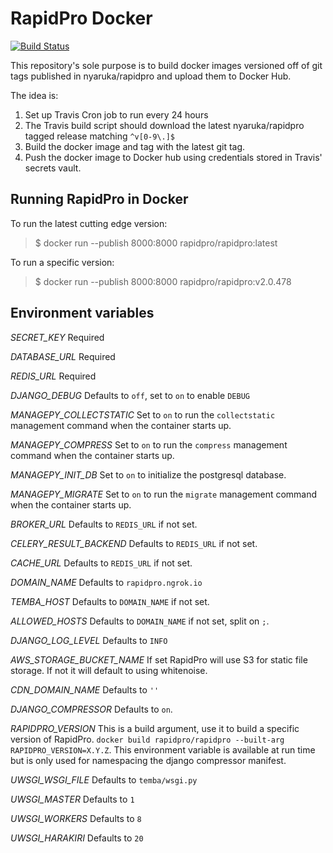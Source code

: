RapidPro Docker
===============

[![Build Status](https://travis-ci.org/rapidpro/rapidpro-docker.svg?branch=master)](https://travis-ci.org/rapidpro/rapidpro-docker)

This repository's sole purpose is to build docker images versioned off of
git tags published in nyaruka/rapidpro and upload them to Docker Hub.

The idea is:

  1. Set up Travis Cron job to run every 24 hours
  3. The Travis build script should download the latest nyaruka/rapidpro
     tagged release matching `^v[0-9\.]$`
  4. Build the docker image and tag with the latest git tag.
  5. Push the docker image to Docker hub using credentials stored in
     Travis' secrets vault.

Running RapidPro in Docker
--------------------------

To run the latest cutting edge version:

> $ docker run --publish 8000:8000 rapidpro/rapidpro:latest

To run a specific version:

> $ docker run --publish 8000:8000 rapidpro/rapidpro:v2.0.478

Environment variables
---------------------

*SECRET_KEY*
  Required

*DATABASE_URL*
  Required

*REDIS_URL*
  Required

*DJANGO_DEBUG*
  Defaults to `off`, set to `on` to enable `DEBUG`

*MANAGEPY_COLLECTSTATIC*
  Set to `on` to run the `collectstatic` management command when the container
  starts up.

*MANAGEPY_COMPRESS*
  Set to `on` to run the `compress` management command when the container
  starts up.

*MANAGEPY_INIT_DB*
  Set to `on` to initialize the postgresql database.

*MANAGEPY_MIGRATE*
  Set to `on` to run the `migrate` management command when the container
  starts up.

*BROKER_URL*
  Defaults to `REDIS_URL` if not set.

*CELERY_RESULT_BACKEND*
  Defaults to `REDIS_URL` if not set.

*CACHE_URL*
  Defaults to `REDIS_URL` if not set.

*DOMAIN_NAME*
  Defaults to `rapidpro.ngrok.io`

*TEMBA_HOST*
  Defaults to `DOMAIN_NAME` if not set.

*ALLOWED_HOSTS*
  Defaults to `DOMAIN_NAME` if not set, split on `;`.

*DJANGO_LOG_LEVEL*
  Defaults to `INFO`

*AWS_STORAGE_BUCKET_NAME*
  If set RapidPro will use S3 for static file storage. If not it will
  default to using whitenoise.

*CDN_DOMAIN_NAME*
  Defaults to `''`

*DJANGO_COMPRESSOR*
  Defaults to `on`.

*RAPIDPRO_VERSION*
  This is a build argument, use it to build a specific version of RapidPro.
  `docker build rapidpro/rapidpro --built-arg RAPIDPRO_VERSION=X.Y.Z`.
  This environment variable is available at run time but is only used for
  namespacing the django compressor manifest.

*UWSGI_WSGI_FILE*
  Defaults to `temba/wsgi.py`

*UWSGI_MASTER*
  Defaults to `1`

*UWSGI_WORKERS*
  Defaults to `8`

*UWSGI_HARAKIRI*
  Defaults to `20`
